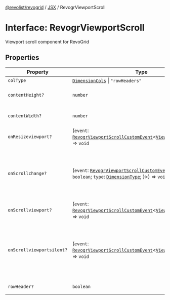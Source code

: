 [@revolist/revogrid](README.md) / [JSX](Namespace.JSX.md) / RevogrViewportScroll

# Interface: RevogrViewportScroll

Viewport scroll component for RevoGrid

## Properties

| Property | Type | Description | Defined in |
| ------ | ------ | ------ | ------ |
| `colType` | [`DimensionCols`](TypeAlias.DimensionCols.md) \| `"rowHeaders"` | - | [src/components.d.ts:2131](https://github.com/revolist/revogrid/blob/e4a447d6483665fe275065ba5ef60722f4635503/src/components.d.ts#L2131) |
| `contentHeight?` | `number` | Height of inner content | [src/components.d.ts:2135](https://github.com/revolist/revogrid/blob/e4a447d6483665fe275065ba5ef60722f4635503/src/components.d.ts#L2135) |
| `contentWidth?` | `number` | Width of inner content | [src/components.d.ts:2139](https://github.com/revolist/revogrid/blob/e4a447d6483665fe275065ba5ef60722f4635503/src/components.d.ts#L2139) |
| `onResizeviewport?` | (`event`: [`RevogrViewportScrollCustomEvent`](Interface.RevogrViewportScrollCustomEvent.md)\<[`ViewPortResizeEvent`](TypeAlias.ViewPortResizeEvent.md)\>) => `void` | Viewport resize | [src/components.d.ts:2143](https://github.com/revolist/revogrid/blob/e4a447d6483665fe275065ba5ef60722f4635503/src/components.d.ts#L2143) |
| `onScrollchange?` | (`event`: [`RevogrViewportScrollCustomEvent`](Interface.RevogrViewportScrollCustomEvent.md)\<\{ `hasScroll`: `boolean`; `type`: [`DimensionType`](TypeAlias.DimensionType.md); \}\>) => `void` | Triggered on scroll change, can be used to get information about scroll visibility | [src/components.d.ts:2147](https://github.com/revolist/revogrid/blob/e4a447d6483665fe275065ba5ef60722f4635503/src/components.d.ts#L2147) |
| `onScrollviewport?` | (`event`: [`RevogrViewportScrollCustomEvent`](Interface.RevogrViewportScrollCustomEvent.md)\<[`ViewPortScrollEvent`](TypeAlias.ViewPortScrollEvent.md)\>) => `void` | Before scroll event | [src/components.d.ts:2154](https://github.com/revolist/revogrid/blob/e4a447d6483665fe275065ba5ef60722f4635503/src/components.d.ts#L2154) |
| `onScrollviewportsilent?` | (`event`: [`RevogrViewportScrollCustomEvent`](Interface.RevogrViewportScrollCustomEvent.md)\<[`ViewPortScrollEvent`](TypeAlias.ViewPortScrollEvent.md)\>) => `void` | Silently scroll to coordinate Made to align negative coordinates for mobile devices | [src/components.d.ts:2158](https://github.com/revolist/revogrid/blob/e4a447d6483665fe275065ba5ef60722f4635503/src/components.d.ts#L2158) |
| `rowHeader?` | `boolean` | Enable row header | [src/components.d.ts:2162](https://github.com/revolist/revogrid/blob/e4a447d6483665fe275065ba5ef60722f4635503/src/components.d.ts#L2162) |
